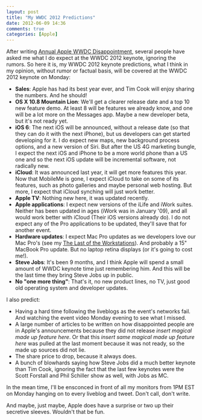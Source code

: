 ```yaml
---
layout: post
title: "My WWDC 2012 Predictions"
date: 2012-06-09 14:36
comments: true
categories: [Apple]
---
```


After writing [Annual Apple WWDC Disappointment](http://hiltmon.com/blog/2012/06/05/annual-apple-wwdc-disappointment/), several people have asked me what I do expect at the WWDC 2012 keynote, ignoring the rumors. So here it is, my WWDC 2012 keynote predictions, what I think in my opinion, without rumor or factual basis, will be covered at the WWDC 2012 keynote on Monday:

* **Sales**: Apple has had its best year ever, and Tim Cook will enjoy sharing the numbers. And he should!
* **OS X 10.8 Mountain Lion**: We'll get a clearer release date and a top 10 new feature demo. At least 8 will be features we already know, and one will be a lot more on the Messages app. Maybe a new developer beta, but it's not ready yet.
* **iOS 6**: The next iOS will be announced, without a release date (so that they can do it with the next iPhone), but us developers can get started developing for it. I do expect new maps, new background process options, and a new version of Siri. But after the US 4G marketing bungle, I expect the next iOS and iPhone to be a more world phone than a US one and so the next iOS update will be incremental software, not radically new.
* **iCloud**: It was announced last year, it will get more features this year. Now that MobileMe is gone, I expect iCloud to take on some of its features, such as photo galleries and maybe personal web hosting. But more, I expect that iCloud synching will just work better.
* **Apple TV**: Nothing new here, it was updated recently.
* **Apple applications**: I expect new versions of the iLife and iWork suites. Neither has been updated in ages (iWork was in January '09), and all would work better with iCloud (Their iOS versions already do). I do not expect any of the Pro applications to be updated, they'll save that for another event.
* **Hardware updates**: I expect Mac Pro updates as we developers love our Mac Pro's (see my [The Last of the Workstations](http://hiltmon.com/blog/2012/06/03/the-last-of-the-workstations/)). And probably a 15" MacBook Pro update. But no laptop retina displays (or it's going to cost me!).
* **Steve Jobs**: It's been 9 months, and I think Apple will spend a small amount of WWDC keynote time just remembering him. And this will be the last time they bring Steve Jobs up in public.
* **No "one more thing"**: That's it, no new product lines, no TV, just good old operating system and developer updates.

I also predict:

* Having a hard time following the liveblogs as the event's networks fail. And watching the event video Monday evening to see what I missed.
* A large number of articles to be written on how disappointed people are in Apple's announcements because they did not release *insert magical made up feature here*. Or that this *insert same magical made up feature here* was pulled at the last moment because it was not ready, so the made up sources did not lie.
* The share price to drop, because it always does.
* A bunch of blowhards saying how Steve Jobs did a much better keynote than Tim Cook, ignoring the fact that the last few keynotes were the Scott Forstall and Phil Schiller show as well, with Jobs as MC.

In the mean time, I'll be ensconced in front of all my monitors from 1PM EST on Monday hanging on to every liveblog and tweet. Don't call, don't write.

And maybe, just maybe, Apple does have a surprise or two up their secretive sleeves. Wouldn't that be fun.
